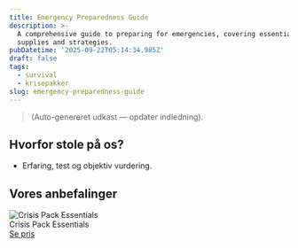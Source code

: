 ```yaml
---
title: Emergency Preparedness Guide
description: >-
  A comprehensive guide to preparing for emergencies, covering essential
  supplies and strategies.
pubDatetime: '2025-09-22T05:14:34.985Z'
draft: false
tags:
  - survival
  - krisepakker
slug: emergency-preparedness-guide
---
```

> (Auto-genereret udkast — opdater indledning).

## Hvorfor stole på os?
- Erfaring, test og objektiv vurdering.

## Vores anbefalinger


<!-- Auto: Affiliate-kort fra Products/SKUs -->

<div class="aff-card"><img src="abstract_15.png (https://v5.airtableusercontent.com/v3/u/45/45/1758528000000/65-1QvOj2gL8TvSJ6HVQGA/OcJ2CUyF2A851Q3VF8j7rDEhJfgSCOMQsKUdGqc5ED6Mk5oDHvRPHmzPPd21nEhQ_aTRlukkYYh0uP1Urorf_h_wQRLaXVc71jlY9aHuP7r4nR8oPDlVRLIsVih4hImveaIlI6iDJLfZAzYtRtZR6KvZew-KKFgtN732f0lGegU/OlfNC3IepuY9kmEw-RyT8g0t_VWcXr0b1-ppoVv86aA)" alt="Crisis Pack Essentials" class="aff-card__img" /><div class="aff-card__meta"><div class="aff-card__title">Crisis Pack Essentials</div><a class="aff-btn" href="https://affiliate.homeessentialsee62.com/deal789?utm_source=klartilalt&utm_medium=affiliate&subid=emergency-preparedness-guide-2025-09-22" rel="sponsored nofollow noopener" target="_blank">Se pris</a></div></div>


